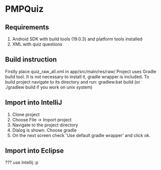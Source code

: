 PMPQuiz
=======
Requirements
----------

1. Android SDK with build tools (19.0.3) and platform tools installed
2. XML with quiz questions

Build instruction
----------
Firstly place quiz_raw_all.xml in app/src/main/res/raw/
Project uses Gradle build tool. It is not necessary to install it, gradle wrapper is included.
To build project navigate to its directory and run:
gradlew.bat build (or ./gradlew build if you work on unix system)


Import into IntelliJ
----------
1. Clone project
2. Choose File -> Import project
3. Navigate to the project directory
4. Dialog is shown. Choose gradle 
5. On the next screen check 'Use default gradle wrapper' and click ok.


Import into Eclipse
----------
??? use Intellij :p